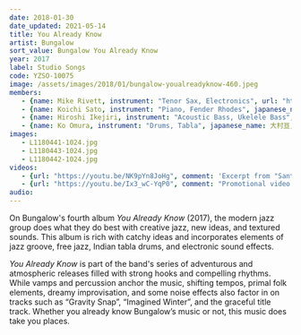 ```yaml
---
date: 2018-01-30
date_updated: 2021-05-14
title: You Already Know
artist: Bungalow
sort_value: Bungalow You Already Know
year: 2017
label: Studio Songs
code: YZSO-10075
image: /assets/images/2018/01/bungalow-youalreadyknow-460.jpeg
members:
   - {name: Mike Rivett, instrument: "Tenor Sax, Electronics", url: "https://www.mikerivett.com/"}
   - {name: Koichi Sato, instrument: "Piano, Fender Rhodes", japanese_name: 佐藤浩一, url: "https://koichisato.com/"}
   - {name: Hiroshi Ikejiri, instrument: "Acoustic Bass, Ukelele Bass", japanese_name: 池尻洋史, url: "https://www.hiroshiikejiri.com/"}
   - {name: Ko Omura, instrument: "Drums, Tabla", japanese_name: 大村亘, url: "https://kojazz0829.wixsite.com/1981"}
images:
   - L1180441-1024.jpg
   - L1180443-1024.jpg
   - L1180442-1024.jpg 
videos: 
   - {url: "https://youtu.be/NK9pYn8JoHg", comment: 'Excerpt from "Santa Cruz", the opening track on this album'}
   - {url: "https://youtu.be/Ix3_wC-YqP0", comment: "Promotional video for this album"}
audio:
---
```

On Bungalow's fourth album *You Already Know* (2017), the modern jazz group does what they do best with creative jazz, new ideas, and textured sounds. This album is rich with catchy ideas and incorporates elements of jazz groove, free jazz, Indian tabla drums, and electronic sound effects. 

*You Already Know* is part of the band's series of adventurous and atmospheric releases filled with strong hooks and compelling rhythms. While vamps and percussion anchor the music, shifting tempos, primal folk elements, dreamy improvisation, and some noise effects also factor in on tracks such as “Gravity Snap”, “Imagined Winter”, and the graceful title track. Whether you already know Bungalow’s music or not, this music does take you places.
